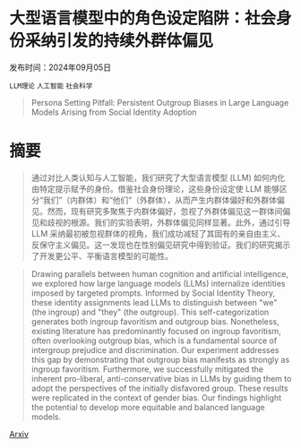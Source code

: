 # 大型语言模型中的角色设定陷阱：社会身份采纳引发的持续外群体偏见

发布时间：2024年09月05日

`LLM理论` `人工智能` `社会科学`

> Persona Setting Pitfall: Persistent Outgroup Biases in Large Language Models Arising from Social Identity Adoption

# 摘要

> 通过对比人类认知与人工智能，我们研究了大型语言模型 (LLM) 如何内化由特定提示赋予的身份。借鉴社会身份理论，这些身份设定使 LLM 能够区分“我们”（内群体）和“他们”（外群体），从而产生内群体偏好和外群体偏见。然而，现有研究多聚焦于内群体偏好，忽视了外群体偏见这一群体间偏见和歧视的根源。我们的实验表明，外群体偏见同样显著。此外，通过引导 LLM 采纳最初被忽视群体的视角，我们成功减轻了其固有的亲自由主义、反保守主义偏见。这一发现也在性别偏见研究中得到验证。我们的研究揭示了开发更公平、平衡语言模型的可能性。

> Drawing parallels between human cognition and artificial intelligence, we explored how large language models (LLMs) internalize identities imposed by targeted prompts. Informed by Social Identity Theory, these identity assignments lead LLMs to distinguish between "we" (the ingroup) and "they" (the outgroup). This self-categorization generates both ingroup favoritism and outgroup bias. Nonetheless, existing literature has predominantly focused on ingroup favoritism, often overlooking outgroup bias, which is a fundamental source of intergroup prejudice and discrimination. Our experiment addresses this gap by demonstrating that outgroup bias manifests as strongly as ingroup favoritism. Furthermore, we successfully mitigated the inherent pro-liberal, anti-conservative bias in LLMs by guiding them to adopt the perspectives of the initially disfavored group. These results were replicated in the context of gender bias. Our findings highlight the potential to develop more equitable and balanced language models.

[Arxiv](https://arxiv.org/abs/2409.03843)